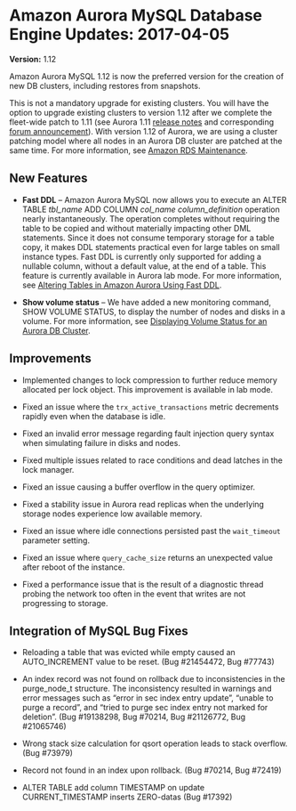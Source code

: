 # Amazon Aurora MySQL Database Engine Updates: 2017\-04\-05<a name="AuroraMySQL.Updates.20170405"></a>

**Version:** 1\.12

Amazon Aurora MySQL 1\.12 is now the preferred version for the creation of new DB clusters, including restores from snapshots\.

This is not a mandatory upgrade for existing clusters\. You will have the option to upgrade existing clusters to version 1\.12 after we complete the fleet\-wide patch to 1\.11 \(see Aurora 1\.11 [release notes](AuroraMySQL.Updates.20170223.md) and corresponding [forum announcement](https://forums.aws.amazon.com/ann.jspa?annID=4444)\)\. With version 1\.12 of Aurora, we are using a cluster patching model where all nodes in an Aurora DB cluster are patched at the same time\. For more information, see [Amazon RDS Maintenance](USER_UpgradeDBInstance.Maintenance.md)\.

## New Features<a name="AuroraMySQL.Updates.20170405.New"></a>

+ **Fast DDL** – Amazon Aurora MySQL now allows you to execute an ALTER TABLE *tbl\_name* ADD COLUMN *col\_name* *column\_definition* operation nearly instantaneously\. The operation completes without requiring the table to be copied and without materially impacting other DML statements\. Since it does not consume temporary storage for a table copy, it makes DDL statements practical even for large tables on small instance types\. Fast DDL is currently only supported for adding a nullable column, without a default value, at the end of a table\. This feature is currently available in Aurora lab mode\. For more information, see [Altering Tables in Amazon Aurora Using Fast DDL](AuroraMySQL.Managing.md#AuroraMySQL.Managing.FastDDL)\.

+ **Show volume status** – We have added a new monitoring command, SHOW VOLUME STATUS, to display the number of nodes and disks in a volume\. For more information, see [Displaying Volume Status for an Aurora DB Cluster](AuroraMySQL.Managing.md#AuroraMySQL.Managing.VolumeStatus)\.

## Improvements<a name="AuroraMySQL.Updates.20170405.Improvements"></a>

+ Implemented changes to lock compression to further reduce memory allocated per lock object\. This improvement is available in lab mode\.

+ Fixed an issue where the `trx_active_transactions` metric decrements rapidly even when the database is idle\.

+ Fixed an invalid error message regarding fault injection query syntax when simulating failure in disks and nodes\.

+ Fixed multiple issues related to race conditions and dead latches in the lock manager\.

+ Fixed an issue causing a buffer overflow in the query optimizer\.

+ Fixed a stability issue in Aurora read replicas when the underlying storage nodes experience low available memory\.

+ Fixed an issue where idle connections persisted past the `wait_timeout` parameter setting\.

+ Fixed an issue where `query_cache_size` returns an unexpected value after reboot of the instance\.

+ Fixed a performance issue that is the result of a diagnostic thread probing the network too often in the event that writes are not progressing to storage\.

## Integration of MySQL Bug Fixes<a name="AuroraMySQL.Updates.20170405.BugFixes"></a>

+ Reloading a table that was evicted while empty caused an AUTO\_INCREMENT value to be reset\. \(Bug \#21454472, Bug \#77743\)

+ An index record was not found on rollback due to inconsistencies in the purge\_node\_t structure\. The inconsistency resulted in warnings and error messages such as “error in sec index entry update”, “unable to purge a record”, and “tried to purge sec index entry not marked for deletion”\. \(Bug \#19138298, Bug \#70214, Bug \#21126772, Bug \#21065746\) 

+ Wrong stack size calculation for qsort operation leads to stack overflow\. \(Bug \#73979\)

+ Record not found in an index upon rollback\. \(Bug \#70214, Bug \#72419\)

+ ALTER TABLE add column TIMESTAMP on update CURRENT\_TIMESTAMP inserts ZERO\-datas \(Bug \#17392\)